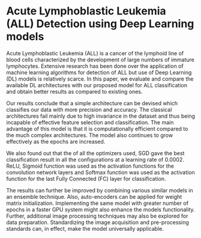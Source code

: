 # Acute Lymphoblastic Leukemia (ALL) Detection using Deep Learning models

Acute Lymphoblastic Leukemia (ALL) is a cancer of the lymphoid
line of blood cells characterized by the development of large numbers of immature lymphocytes. Extensive research has been done over the application of machine learning algorithms for detection of ALL but use of Deep Learning (DL) models is relatively scarce. In this paper, we evaluate and compare the available DL architectures with our proposed model for ALL classification and obtain better results as compared to existing ones.

Our results conclude that a simple architecture can be devised which classifies our data with more precision and accuracy. The classical architectures fail mainly due to high invariance in the dataset and thus being incapable of effective feature selection and classification. The main advantage of this model is that it is computationally efficient compared to the much complex architectures. The model also continues to grow effectively as the epochs are increased.

We also found out that the of all the optimizers used, SGD gave the best classification result in all the configurations at a learning rate of 0.0002. ReLU, Sigmoid function was used as the activation functions for the convolution network layers and Softmax function was used as the activation function for the last Fully Connected (FC) layer for classification.

The results can further be improved by combining various similar models in an ensemble technique. Also, auto-encoders can be applied for weight matrix initialization. Implementing the same model with greater number of epochs in a faster GPU system might also enhance the models functionality. Further, additional image processing techniques may also be explored for data preparation. Standardizing the image acquisition and pre-processing standards can, in effect, make the model universally applicable.
